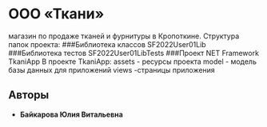 # ООО «Ткани» 

магазин по продаже тканей и фурнитуры в Кропоткине. Структура папок проекта:
###Библиотека классов SF2022User01Lib
###Библиотека тестов SF2022User01LibTests
###Проект NET Framework TkaniApp
В проекте TkaniApp:
assets - ресурсы проекта
model - модель базы данных для приложений
views -страницы приложения



## Авторы

* **Байкарова Юлия Витальевна**

